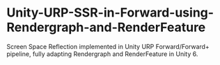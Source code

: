 # Unity-URP-SSR-in-Forward-using-Rendergraph-and-RenderFeature
Screen Space Reflection implemented in Unity URP Forward/Forward+ pipeline, fully adapting Rendergraph and RenderFeature in Unity 6.
